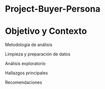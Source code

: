 # Project-Buyer-Persona

# Objetivo y Contexto

Metodología de análisis

Limpieza y preparación de datos

Análisis exploratorio

Hallazgos principales

Recomendaciones
